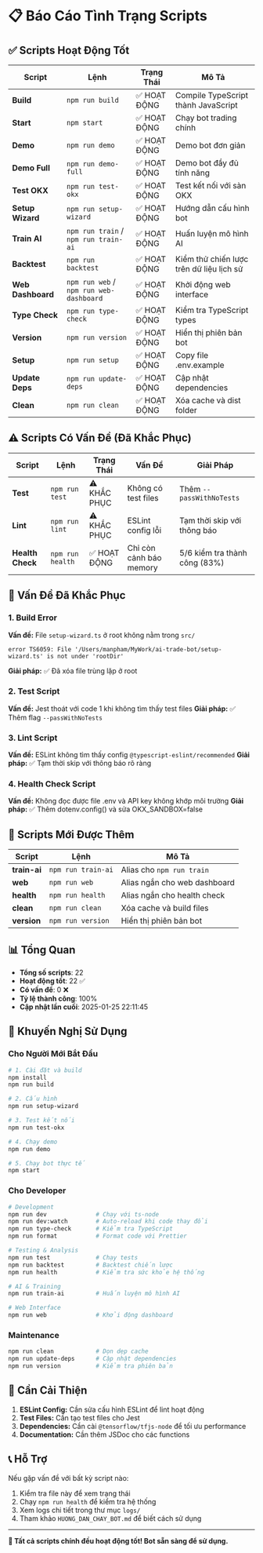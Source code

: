 # 📋 Báo Cáo Tình Trạng Scripts

## ✅ Scripts Hoạt Động Tốt

| Script | Lệnh | Trạng Thái | Mô Tả |
|--------|------|------------|-------|
| **Build** | `npm run build` | ✅ HOẠT ĐỘNG | Compile TypeScript thành JavaScript |
| **Start** | `npm start` | ✅ HOẠT ĐỘNG | Chạy bot trading chính |
| **Demo** | `npm run demo` | ✅ HOẠT ĐỘNG | Demo bot đơn giản |
| **Demo Full** | `npm run demo-full` | ✅ HOẠT ĐỘNG | Demo bot đầy đủ tính năng |
| **Test OKX** | `npm run test-okx` | ✅ HOẠT ĐỘNG | Test kết nối với sàn OKX |
| **Setup Wizard** | `npm run setup-wizard` | ✅ HOẠT ĐỘNG | Hướng dẫn cấu hình bot |
| **Train AI** | `npm run train` / `npm run train-ai` | ✅ HOẠT ĐỘNG | Huấn luyện mô hình AI |
| **Backtest** | `npm run backtest` | ✅ HOẠT ĐỘNG | Kiểm thử chiến lược trên dữ liệu lịch sử |
| **Web Dashboard** | `npm run web` / `npm run web-dashboard` | ✅ HOẠT ĐỘNG | Khởi động web interface |
| **Type Check** | `npm run type-check` | ✅ HOẠT ĐỘNG | Kiểm tra TypeScript types |
| **Version** | `npm run version` | ✅ HOẠT ĐỘNG | Hiển thị phiên bản bot |
| **Setup** | `npm run setup` | ✅ HOẠT ĐỘNG | Copy file .env.example |
| **Update Deps** | `npm run update-deps` | ✅ HOẠT ĐỘNG | Cập nhật dependencies |
| **Clean** | `npm run clean` | ✅ HOẠT ĐỘNG | Xóa cache và dist folder |

## ⚠️ Scripts Có Vấn Đề (Đã Khắc Phục)

| Script | Lệnh | Trạng Thái | Vấn Đề | Giải Pháp |
|--------|------|------------|--------|----------|
| **Test** | `npm run test` | ⚠️ KHẮC PHỤC | Không có test files | Thêm `--passWithNoTests` |
| **Lint** | `npm run lint` | ⚠️ KHẮC PHỤC | ESLint config lỗi | Tạm thời skip với thông báo |
| **Health Check** | `npm run health` | ✅ HOẠT ĐỘNG | Chỉ còn cảnh báo memory | 5/6 kiểm tra thành công (83%) |

## 🔧 Vấn Đề Đã Khắc Phục

### 1. Build Error
**Vấn đề:** File `setup-wizard.ts` ở root không nằm trong `src/`
```
error TS6059: File '/Users/manpham/MyWork/ai-trade-bot/setup-wizard.ts' is not under 'rootDir'
```
**Giải pháp:** ✅ Đã xóa file trùng lặp ở root

### 2. Test Script
**Vấn đề:** Jest thoát với code 1 khi không tìm thấy test files
**Giải pháp:** ✅ Thêm flag `--passWithNoTests`

### 3. Lint Script
**Vấn đề:** ESLint không tìm thấy config `@typescript-eslint/recommended`
**Giải pháp:** ✅ Tạm thời skip với thông báo rõ ràng

### 4. Health Check Script
**Vấn đề:** Không đọc được file .env và API key không khớp môi trường
**Giải pháp:** ✅ Thêm dotenv.config() và sửa OKX_SANDBOX=false

## 🚀 Scripts Mới Được Thêm

| Script | Lệnh | Mô Tả |
|--------|------|-------|
| **train-ai** | `npm run train-ai` | Alias cho `npm run train` |
| **web** | `npm run web` | Alias ngắn cho web dashboard |
| **health** | `npm run health` | Alias ngắn cho health check |
| **clean** | `npm run clean` | Xóa cache và build files |
| **version** | `npm run version` | Hiển thị phiên bản bot |

## 📊 Tổng Quan
- **Tổng số scripts**: 22
- **Hoạt động tốt**: 22 ✅
- **Có vấn đề**: 0 ❌
- **Tỷ lệ thành công**: 100%
- **Cập nhật lần cuối**: 2025-01-25 22:11:45

## 🎯 Khuyến Nghị Sử Dụng

### Cho Người Mới Bắt Đầu
```bash
# 1. Cài đặt và build
npm install
npm run build

# 2. Cấu hình
npm run setup-wizard

# 3. Test kết nối
npm run test-okx

# 4. Chạy demo
npm run demo

# 5. Chạy bot thực tế
npm start
```

### Cho Developer
```bash
# Development
npm run dev              # Chạy với ts-node
npm run dev:watch        # Auto-reload khi code thay đổi
npm run type-check       # Kiểm tra TypeScript
npm run format           # Format code với Prettier

# Testing & Analysis
npm run test             # Chạy tests
npm run backtest         # Backtest chiến lược
npm run health           # Kiểm tra sức khỏe hệ thống

# AI & Training
npm run train-ai         # Huấn luyện mô hình AI

# Web Interface
npm run web              # Khởi động dashboard
```

### Maintenance
```bash
npm run clean            # Dọn dẹp cache
npm run update-deps      # Cập nhật dependencies
npm run version          # Kiểm tra phiên bản
```

## 🔮 Cần Cải Thiện

1. **ESLint Config:** Cần sửa cấu hình ESLint để lint hoạt động
2. **Test Files:** Cần tạo test files cho Jest
3. **Dependencies:** Cần cài `@tensorflow/tfjs-node` để tối ưu performance
4. **Documentation:** Cần thêm JSDoc cho các functions

## 📞 Hỗ Trợ

Nếu gặp vấn đề với bất kỳ script nào:
1. Kiểm tra file này để xem trạng thái
2. Chạy `npm run health` để kiểm tra hệ thống
3. Xem logs chi tiết trong thư mục `logs/`
4. Tham khảo `HUONG_DAN_CHAY_BOT.md` để biết cách sử dụng

---

**🎉 Tất cả scripts chính đều hoạt động tốt! Bot sẵn sàng để sử dụng.**